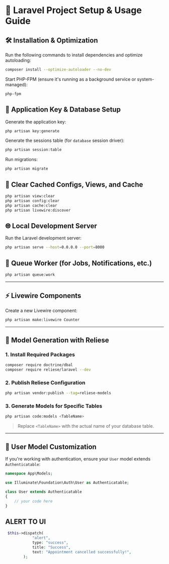 # 🚀 Laravel Project Setup & Usage Guide

## 🛠 Installation & Optimization

Run the following commands to install dependencies and optimize autoloading:

```bash
composer install --optimize-autoloader --no-dev
```

Start PHP-FPM (ensure it's running as a background service or system-managed):

```bash
php-fpm
```

## 🔐 Application Key & Database Setup

Generate the application key:

```bash
php artisan key:generate
```

Generate the sessions table (for `database` session driver):

```bash
php artisan session:table
```

Run migrations:

```bash
php artisan migrate
```

## 🧹 Clear Cached Configs, Views, and Cache

```bash
php artisan view:clear
php artisan config:clear
php artisan cache:clear
php artisan livewire:discover
```

## 🌐 Local Development Server

Run the Laravel development server:

```bash
php artisan serve --host=0.0.0.0 --port=8000
```

## 🧵 Queue Worker (for Jobs, Notifications, etc.)

```bash
php artisan queue:work
```

---

## ⚡ Livewire Components

Create a new Livewire component:

```bash
php artisan make:livewire Counter
```

---

## 🧩 Model Generation with Reliese

### 1. Install Required Packages

```bash
composer require doctrine/dbal
composer require reliese/laravel --dev
```

### 2. Publish Reliese Configuration

```bash
php artisan vendor:publish --tag=reliese-models
```

### 3. Generate Models for Specific Tables

```bash
php artisan code:models <TableName>
```

> Replace `<TableName>` with the actual name of your database table.

---

## 👤 User Model Customization

If you're working with authentication, ensure your `User` model extends `Authenticatable`:

```php
namespace App\Models;

use Illuminate\Foundation\Auth\User as Authenticatable;

class User extends Authenticatable
{
    // your code here
}
```
## ALERT TO UI
```php
 $this->dispatch(
            "alert",
            type: "success",
            title: "Success",
            text: "Appointment cancelled successfully!",
        );
```